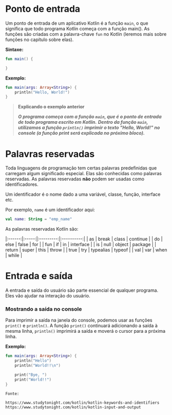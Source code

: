 # Ponto de entrada

Um ponto de entrada de um aplicativo Kotlin é a função ``main``, o que significa que todo programa Kotlin começa com a função main(). 
As funções são criadas com a palavra-chave ``fun`` no Kotlin (leremos mais sobre funções no capítulo sobre elas).

**Sintaxe:**

```kotlin
fun main() {

}
```

**Exemplo:**

```kotlin runnable
fun main(args: Array<String>) {
    println("Hello, World!")
}
```

>**Explicando o exemplo anterior**
>
>***O programa começa com a função `main`, que é o ponto de entrada de todo programa escrito em Kotlin.*** 
***Dentro da função `main`, utilizamos a função `println()` imprimir o texto "Hello, World!" no console (a função print será explicada no próximo bloco).***

# Palavras reservadas

Toda linguagens de programação tem certas palavras predefinidas que carregam algum significado especial. Elas são conhecidas como palavras reservadas. 
As palavras reservadas **não** podem ser usadas como identificadores.

Um identificador é o nome dado a uma variável, classe, função, interface etc.

Por exemplo, ``name`` é um identificador aqui:

```kotlin
val name: String = "emp_name"
```

As palavras reservadas Kotlin são:

|:------:|:-----:|:---------:|:----------:|
| as     | break | class     | continue   |
| do     | else  | false     | for        |
| fun    | if    | in        | interface  |
| is     | null  | object    | package    |
| return | super | this      | throw      |
| true   | try   | typealias | typeof     |
| val    | var   | when      | while      |

# Entrada e saída

A entrada e saída do usuário são parte essencial de qualquer programa. Eles vão ajudar na interação do usuário.

### Mostrando a saída no console

Para imprimir a saída na janela do console, podemos usar as funções `print()` e `println()`. 
A função `print()` continuará adicionando a saída à mesma linha, `println()` imprimirá a saída e moverá o cursor para a próxima linha. 

**Exemplo:**

```kotlin runnable
fun main(args: Array<String>) {
    println("Hello")
    println("World!!\n")

    print("Bye, ")
    print("World!!")
}
```


```
Fonte:

https://www.studytonight.com/kotlin/kotlin-keywords-and-identifiers
https://www.studytonight.com/kotlin/kotlin-input-and-output

```